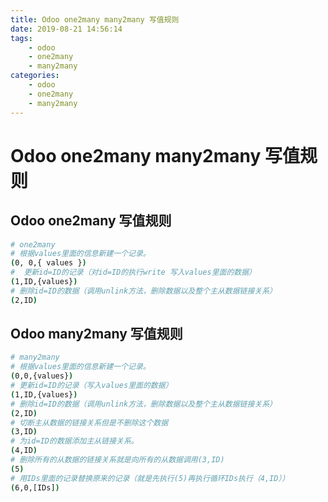```yaml
---
title: Odoo one2many many2many 写值规则
date: 2019-08-21 14:56:14
tags:
    - odoo
    - one2many
    - many2many
categories:
    - odoo
    - one2many
    - many2many
---
```


#  Odoo one2many many2many 写值规则

##  Odoo one2many 写值规则

```bash
# one2many
# 根据values里面的信息新建一个记录。
(0, 0,{ values })
#  更新id=ID的记录（对id=ID的执行write 写入values里面的数据）
(1,ID,{values})
# 删除id=ID的数据（调用unlink方法，删除数据以及整个主从数据链接关系）
(2,ID) 
```

## Odoo many2many 写值规则

```bash
# many2many
# 根据values里面的信息新建一个记录。
(0,0,{values}) 
# 更新id=ID的记录（写入values里面的数据）
(1,ID,{values})
# 删除id=ID的数据（调用unlink方法，删除数据以及整个主从数据链接关系）
(2,ID)
# 切断主从数据的链接关系但是不删除这个数据
(3,ID)
# 为id=ID的数据添加主从链接关系。
(4,ID)
# 删除所有的从数据的链接关系就是向所有的从数据调用(3,ID)
(5) 
# 用IDs里面的记录替换原来的记录（就是先执行(5)再执行循环IDs执行（4,ID））
(6,0,[IDs])
```